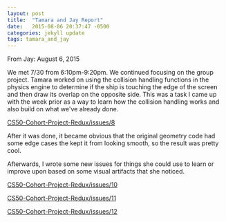```yaml
---
layout: post
title:  "Tamara and Jay Report"
date:   2015-08-06 20:37:47 -0500
categories: jekyll update
tags: tamara_and_jay
---
```


From Jay: August 6, 2015

We met 7/30 from 6:10pm-9:20pm. We continued focusing on the group project.  Tamara worked on using the collision handling functions in the physics engine to determine if the ship is touching the edge of the screen and then draw its overlap on the opposite side. This was a task I came up with the week prior as a way to learn how the collision handling works and also build on what we've already done.

[CS50-Cohort-Project-Redux/issues/8](https://github.com/dummey/CS50-Cohort-Project-Redux/issues/8)

After it was done, it became obvious that the original geometry code had some edge cases the kept it from looking smooth, so the result was pretty cool.

Afterwards, I wrote some new issues for things she could use to learn or improve upon based on some visual artifacts that she noticed.

[CS50-Cohort-Project-Redux/issues/10](https://github.com/dummey/CS50-Cohort-Project-Redux/issues/10)

[CS50-Cohort-Project-Redux/issues/11](https://github.com/dummey/CS50-Cohort-Project-Redux/issues/11)

[CS50-Cohort-Project-Redux/issues/12](https://github.com/dummey/CS50-Cohort-Project-Redux/issues/12)